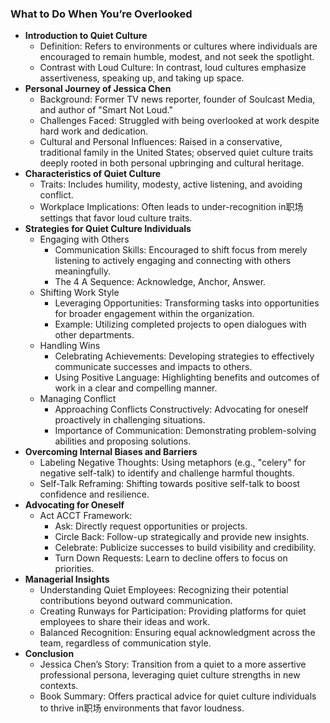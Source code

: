 ### What to Do When You’re Overlooked
- **Introduction to Quiet Culture**
    - Definition: Refers to environments or cultures where individuals are encouraged to remain humble, modest, and not seek the spotlight.
    - Contrast with Loud Culture: In contrast, loud cultures emphasize assertiveness, speaking up, and taking up space.
- **Personal Journey of Jessica Chen**
    - Background: Former TV news reporter, founder of Soulcast Media, and author of "Smart Not Loud."
    - Challenges Faced: Struggled with being overlooked at work despite hard work and dedication.
    - Cultural and Personal Influences: Raised in a conservative, traditional family in the United States; observed quiet culture traits deeply rooted in both personal upbringing and cultural heritage.
- **Characteristics of Quiet Culture**
    - Traits: Includes humility, modesty, active listening, and avoiding conflict.
    - Workplace Implications: Often leads to under-recognition in职场 settings that favor loud culture traits.
- **Strategies for Quiet Culture Individuals**
    - Engaging with Others
        - Communication Skills: Encouraged to shift focus from merely listening to actively engaging and connecting with others meaningfully.
        - The 4 A Sequence: Acknowledge, Anchor, Answer.
    - Shifting Work Style
        - Leveraging Opportunities: Transforming tasks into opportunities for broader engagement within the organization.
        - Example: Utilizing completed projects to open dialogues with other departments.
    - Handling Wins
        - Celebrating Achievements: Developing strategies to effectively communicate successes and impacts to others.
        - Using Positive Language: Highlighting benefits and outcomes of work in a clear and compelling manner.
    - Managing Conflict
        - Approaching Conflicts Constructively: Advocating for oneself proactively in challenging situations.
        - Importance of Communication: Demonstrating problem-solving abilities and proposing solutions.
- **Overcoming Internal Biases and Barriers**
    - Labeling Negative Thoughts: Using metaphors (e.g., "celery" for negative self-talk) to identify and challenge harmful thoughts.
    - Self-Talk Reframing: Shifting towards positive self-talk to boost confidence and resilience.
- **Advocating for Oneself**
    - Act ACCT Framework:
        - Ask: Directly request opportunities or projects.
        - Circle Back: Follow-up strategically and provide new insights.
        - Celebrate: Publicize successes to build visibility and credibility.
        - Turn Down Requests: Learn to decline offers to focus on priorities.
- **Managerial Insights**
    - Understanding Quiet Employees: Recognizing their potential contributions beyond outward communication.
    - Creating Runways for Participation: Providing platforms for quiet employees to share their ideas and work.
    - Balanced Recognition: Ensuring equal acknowledgment across the team, regardless of communication style.
- **Conclusion**
    - Jessica Chen’s Story: Transition from a quiet to a more assertive professional persona, leveraging quiet culture strengths in new contexts.
    - Book Summary: Offers practical advice for quiet culture individuals to thrive in职场 environments that favor loudness.
